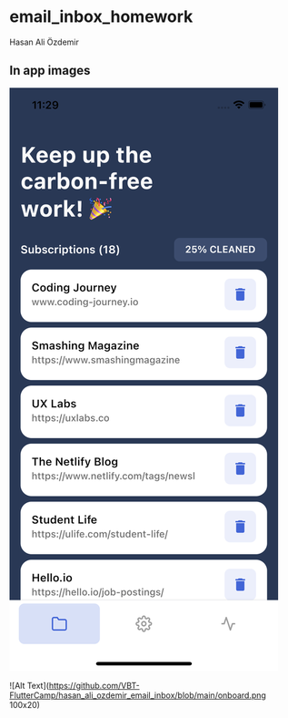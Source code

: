 # email_inbox_homework

Hasan Ali Özdemir

## In app images

![Alt Text](https://github.com/VBT-FlutterCamp/hasan_ali_ozdemir_email_inbox/blob/main/home.png)

![Alt Text](https://github.com/VBT-FlutterCamp/hasan_ali_ozdemir_email_inbox/blob/main/onboard.png 100x20)


